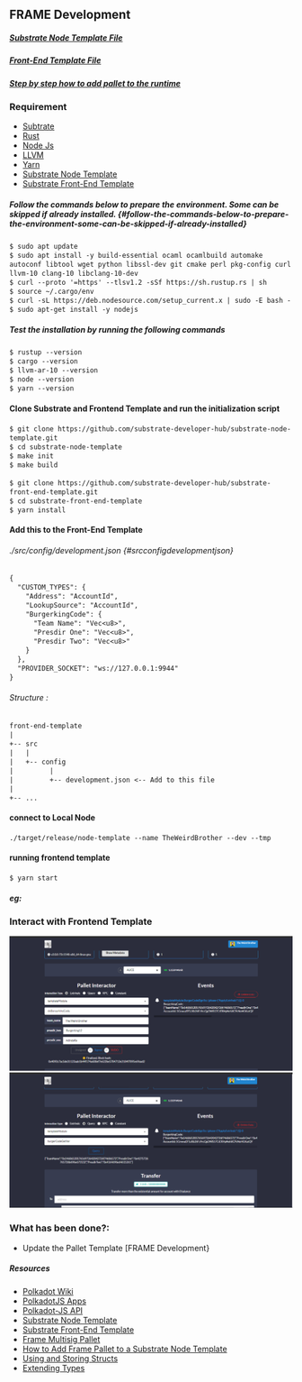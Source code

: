 FRAME Development
-----------------

##### [Substrate Node Template File](./substrate-node-template)

##### [Front-End Template File](./front-end-template)

##### [Step by step how to add pallet to the runtime](https://palletruntime-6541c.web.app/)

### Requirement

-   [Subtrate](https://github.com/paritytech/substrate)
-   [Rust](https://rustup.rs/)
-   [Node Js](https://nodejs.org)
-   [LLVM](https://llvm.org/)
-   [Yarn](https://yarnpkg.com/)
-   [Substrate Node
    Template](https://github.com/substrate-developer-hub/substrate-node-template)
-   [Substrate Front-End
    Template](https://github.com/substrate-developer-hub/substrate-front-end-template)

##### Follow the commands below to prepare the environment. Some can be skipped if already installed. {#follow-the-commands-below-to-prepare-the-environment-some-can-be-skipped-if-already-installed}

``` {.hljs}
$ sudo apt update
$ sudo apt install -y build-essential ocaml ocamlbuild automake autoconf libtool wget python libssl-dev git cmake perl pkg-config curl llvm-10 clang-10 libclang-10-dev
$ curl --proto '=https' --tlsv1.2 -sSf https://sh.rustup.rs | sh
$ source ~/.cargo/env
$ curl -sL https://deb.nodesource.com/setup_current.x | sudo -E bash -
$ sudo apt-get install -y nodejs
```

##### Test the installation by running the following commands

``` {.hljs}
$ rustup --version
$ cargo --version
$ llvm-ar-10 --version
$ node --version
$ yarn --version
```

#### Clone Substrate and Frontend Template and run the initialization script

``` {.hljs}
$ git clone https://github.com/substrate-developer-hub/substrate-node-template.git
$ cd substrate-node-template
$ make init
$ make build

$ git clone https://github.com/substrate-developer-hub/substrate-front-end-template.git
$ cd substrate-front-end-template
$ yarn install
```

#### Add this to the Front-End Template

###### ./src/config/development.json {#srcconfigdevelopmentjson}

``` {.hljs}
{
  "CUSTOM_TYPES": {
    "Address": "AccountId",
    "LookupSource": "AccountId",
    "BurgerkingCode": {
      "Team Name": "Vec<u8>",
      "Presdir One": "Vec<u8>",
      "Presdir Two": "Vec<u8>"
    }
  },
  "PROVIDER_SOCKET": "ws://127.0.0.1:9944"
}
```

###### Structure :

``` {.hljs}
front-end-template
|
+-- src
|   |
|   +-- config  
|         |
|         +-- development.json <-- Add to this file
|
+-- ... 
```

#### connect to Local Node

``` {.hljs}
./target/release/node-template --name TheWeirdBrother --dev --tmp
```

#### running frontend template

``` {.hljs}
$ yarn start
```

##### eg:

### Interact with Frontend Template

![](./ss/app1.png) ![](./ss/app2.png)

### What has been done?:

-   Update the Pallet Template [FRAME Development}

##### Resources

-   [Polkadot
    Wiki](https://wiki.polkadot.network/docs/en/learn-identity)
-   [PolkadotJS Apps](https://polkadot.js.org/apps/#/explorer)
-   [Polkadot-JS API](https://polkadot.js.org/apps/#/explorer)
-   [Substrate Node Template](https://polkadot.js.org/apps/#/explorer)
-   [Substrate Front-End
    Template](https://github.com/substrate-developer-hub/substrate-front-end-template)
-   [Frame Multisig
    Pallet](https://substrate.dev/rustdocs/v2.0.0-rc6/pallet_multisig/index.html)
-   [How to Add Frame Pallet to a Substrate Node
    Template](https://polkadot.js.org/apps/#/explorer)
-   [Using and Storing
    Structs](https://substrate.dev/recipes/structs.html)
-   [Extending
    Types](https://polkadot.js.org/docs/api/start/types.extend/)

